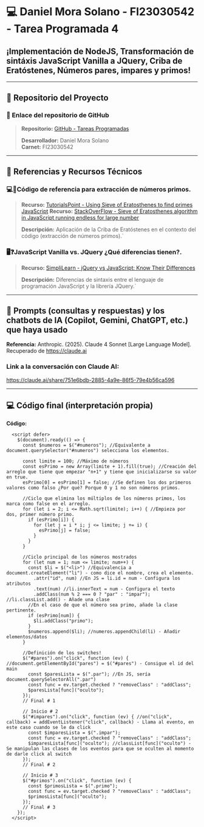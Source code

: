 # 💻 Daniel Mora Solano - FI23030542 - Tarea Programada 4
## ¡Implementación de NodeJS, Transformación de sintáxis JavaScript Vanilla a JQuery, Criba de Eratóstenes, Números pares, impares y primos!

---

## 🚀 Repositorio del Proyecto

### 📂 Enlace del repositorio de GitHub
> **Repositorio:** [GitHub - Tareas Programadas](https://github.com/DanielMoraa/Tareas-Programadas)
> 
> **Desarrollador:** Daniel Mora Solano  
> **Carnet:** FI23030542

---

## 🔗 Referencias y Recursos Técnicos

### 💻🌟Código de referencia para extracción de números primos.

> **Recurso:** [TutorialsPoint - Using Sieve of Eratosthenes to find primes JavaScript](https://www.tutorialspoint.com/using-sieve-of-eratosthenes-to-find-primes-javascript)
> **Recurso:** [StackOverFlow - Sieve of Eratosthenes algorithm in JavaScript running endless for large number](https://stackoverflow.com/questions/15471291/sieve-of-eratosthenes-algorithm-in-javascript-running-endless-for-large-number)
> 
> **Descripción:** Aplicación de la Criba de Eratóstenes en el contexto del código (extracción de números primos).`

### 🖥❓JavaScript Vanilla vs. JQuery ¿Qué diferencias tienen?.

> **Recurso:** [SimpliLearn - jQuery vs JavaScript: Know Their Differences](https://www.simplilearn.com/jquery-vs-javascript-article)
> 
> **Descripción:** Diferencias de sintaxis entre el lenguaje de programación JavaScript y la librería JQuery.`

---


## 🤖 Prompts (consultas y respuestas) y los chatbots de IA (Copilot, Gemini, ChatGPT, etc.) que haya usado

**Referencia:** Anthropic. (2025). Claude 4 Sonnet [Large Language Model]. Recuperado de https://claude.ai

### Link a la conversación con Claude AI:
https://claude.ai/share/751e6bdb-2885-4a9e-86f5-79e4b56ca596

---

## 💻 Código final (interpretación propia)
**Código:**
```JQuery
  <script defer>
    $(document).ready(() => {
      const $numeros = $("#numeros"); //Equivalente a document.querySelector("#numeros") selecciona los elementos.

      const limite = 100; //Máximo de números
      const esPrimo = new Array(limite + 1).fill(true); //Creación del arreglo que tiene que empezar "n+1" y tiene que inicializarse su valor en true.
      esPrimo[0] = esPrimo[1] = false; //Se definen los dos primeros valores como falso ¿Por qué? Porque 0 y 1 no son números primos.

      //Ciclo que elimina los múltiplos de los números primos, los marca como false en el arreglo.
      for (let i = 2; i <= Math.sqrt(limite); i++) { //Empieza por dos, primer número primo.
        if (esPrimo[i]) {
          for (let j = i * i; j <= limite; j += i) {
            esPrimo[j] = false;
          }
        }
      }

      //Ciclo principal de los números mostrados
      for (let num = 1; num <= limite; num++) {
        const $li = $("<li>") //Equivalencia a document.createElement("li") - como dice el nombre, crea el elemento.
          .attr("id", num) //En JS = li.id = num - Configura los atributos
          .text(num) //li.innerText = num - Configura el texto
          .addClass(num % 2 === 0 ? "par" : "impar"); //li.classList.add() - Añade una clase
        //En el caso de que el número sea primo, añade la clase pertinente.  
        if (esPrimo[num]) {
          $li.addClass("primo");
        }
        $numeros.append($li); //numeros.appendChild(li) - Añadir elementos/datos
      }

      //Definición de los switches!
      $("#pares").on("click", function (ev) { //document.getElementById("pares") = $("#pares") - Consigue el id del main 
        const $paresLista = $(".par"); //En JS, sería document.querySelectorAll(".par")
        const func = ev.target.checked ? "removeClass" : "addClass";
        $paresLista[func]("oculto");
      });
      // Final # 1

      // Inicio # 2
      $("#impares").on("click", function (ev) { //on("click", callback) = addEventListener("click", callback) - Llama al evento, en este caso cuando se le da click
        const $imparesLista = $(".impar");
        const func = ev.target.checked ? "removeClass" : "addClass";
        $imparesLista[func]("oculto"); //classList[func]("oculto") - Se manipulan las clases de los eventos para que se oculten al momento de darle click al switch
      });
      // Final # 2

      // Inicio # 3
      $("#primos").on("click", function (ev) {
        const $primosLista = $(".primo");
        const func = ev.target.checked ? "removeClass" : "addClass";
        $primosLista[func]("oculto");
      });
      // Final # 3
    });
  </script>
```

